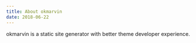 ```yaml
---
title: About okmarvin
date: 2018-06-22
---
```


okmarvin is a static site generator with better theme developer experience.